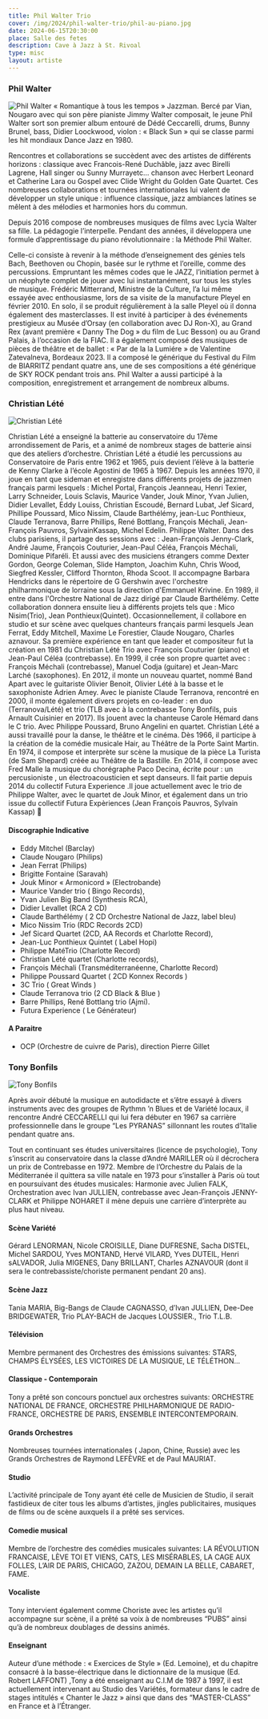```yaml
---
title: Phil Walter Trio
cover: /img/2024/phil-walter-trio/phil-au-piano.jpg
date: 2024-06-15T20:30:00
place: Salle des fetes
description: Cave à Jazz à St. Rivoal
type: misc
layout: artiste
---
```


### Phil Walter
![Phil Walter](/img/2024/phil-walter.jpg)
« Romantique à tous les tempos » Jazzman. Bercé par Vian, Nougaro avec qui son père pianiste Jimmy Walter composait, le jeune Phil Walter sort son premier album entouré de Dédé Ceccarelli, drums, Bunny Brunel, bass, Didier Loockwood, violon : « Black Sun » qui se classe parmi les hit mondiaux Dance Jazz en 1980.

Rencontres et collaborations se succèdent avec des artistes de différents horizons : classique avec Francois-René Duchâble,  jazz avec Birelli Lagrene, Hall singer ou Sunny Murrayetc... chanson avec Herbert Leonard et Catherine Lara ou Gospel avec  Clide Wright du Golden Gate Quartet. Ces nombreuses collaborations et tournées internationales lui valent de développer un style unique : influence classique, jazz ambiances latines se mêlent à des mélodies et harmonies hors du commun.

Depuis 2016 compose de nombreuses musiques de films avec Lycia Walter sa fille. La pédagogie l’interpelle. Pendant des années, il  développera une formule d’apprentissage du piano révolutionnaire : la Méthode Phil Walter. 

Celle-ci consiste à revenir à la méthode d’enseignement des génies tels Bach, Beethoven ou Chopin, basée sur le rythme et l’oreille, comme des percussions. Empruntant les mêmes codes que le JAZZ, l’initiation permet à un néophyte complet de jouer avec lui instantanément, sur tous les styles de musique. Frédéric Mitterrand, Ministre de la  Culture, l’a lui même essayée avec enthousiasme, lors de sa visite de la manufacture Pleyel en février 2010. En solo, il se produit régulièrement à la salle Pleyel où il donna également des masterclasses. Il est invité à participer à des événements prestigieux au Musée d’Orsay (en collaboration avec DJ Ron-X), au Grand Rex (avant première « Danny The Dog » du film de Luc Besson) ou au Grand Palais, à l’occasion de la FIAC. Il a également composé des musiques de pièces de théâtre et de ballet : « Par de la la Lumiére » de Valentine Zatevalneva, Bordeaux 2023. Il a composé le générique du Festival du Film de BIARRITZ pendant quatre ans, une de ses compositions a été générique de SKY ROCK pendant trois ans. Phil Walter a aussi participé à la composition, enregistrement et arrangement de nombreux albums. 

### Christian Lété
![Christian Lété](/img/2024/phil-walter-trio/christian-lete.jpg)

Christian Lété a enseigné la batterie au conservatoire du 17ème arrondissement de Paris, et a animé de nombreux stages de batterie ainsi que des ateliers d’orchestre. Christian Lété a étudié les percussions au Conservatoire de Paris entre 1962 et 1965, puis devient l’élève à la batterie de Kenny Clarke à l’école Agostini de 1965 à 1967. Depuis les années 1970, il joue en tant que sideman et enregistre dans différents projets de jazzmen français parmi lesquels : Michel Portal, François Jeanneau, Henri Texier, Larry Schneider, Louis Sclavis, Maurice Vander, Jouk Minor, Yvan Julien, Didier Levallet, Eddy Louiss, Christian Escoudé, Bernard Lubat, Jef Sicard, Phillipe Poussard, Mico Nissim, Claude Barthélémy, jean-Luc Ponthieux, Claude Terranova, Barre Phillips, René Bottlang, François Méchali, Jean-François Pauvros, SylvainKassap, Michel Edelin. Philippe Walter. Dans des clubs parisiens, il partage des sessions avec : Jean-François Jenny-Clark, André Jaume, François Couturier, Jean-Paul Céléa, François Méchali, Dominique Pifaréli.  Et aussi avec des musiciens étrangers comme Dexter Gordon, George Coleman, Slide Hampton, Joachim Kuhn, Chris Wood, Siegfred Kessler, Clifford Thornton, Rhoda Scoot. Il accompagne Barbara Hendricks dans le répertoire de G Gershwin avec l'orchestre philharmonique de lorraine sous la direction d'Emmanuel Krivine. En 1989, il entre dans l'Orchestre National de Jazz dirigé par Claude Barthélémy. Cette collaboration donnera ensuite lieu à différents projets tels que : Mico Nisim(Trio), Jean Ponthieux(Quintet). Occasionnellement, il collabore en studio et sur scène avec quelques chanteurs français parmi lesquels Jean Ferrat, Eddy Mitchell, Maxime Le Forestier, Claude Nougaro, Charles aznavour. Sa première expérience en tant que leader et compositeur fut la création en 1981 du Christian Lété Trio avec François Couturier (piano) et Jean-Paul Céléa (contrebasse). En 1999, il crée son propre quartet avec : François Méchali (contrebasse), Manuel Codja (guitare) et Jean-Marc Larché (saxophones). En 2012, il monte un nouveau quartet, nommé Band Apart avec le guitariste Olivier Benoit, Olivier Lété à la basse et le saxophoniste Adrien Amey. Avec le pianiste Claude Terranova, rencontré en 2000, il monte également divers projets en co-leader : en duo (Terranova/Lété) et trio (TLB avec à la contrebasse Tony Bonfils, puis Arnault Cuisinier en 2017).  Ils jouent avec la chanteuse Carole Hémard dans le C trio.  Avec Philippe Poussard, Bruno Angelini en quartet. Christian Lété a aussi travaillé pour la danse, le théâtre et le cinéma. Dès 1966, il participe à la création de la comédie musicale Hair, au Théâtre de la Porte Saint Martin. En 1974, il compose et interprète sur scène la musique de la pièce La Turista (de Sam Shepard) créée au Théâtre de la Bastille. En 2014, il compose avec Fred Malle la musique du chorégraphe Paco Decina, écrite pour : un percusioniste , un électroacousticien et sept danseurs. Il fait partie depuis 2014 du collectif  Futura Experience .Il joue actuellement avec le trio de Philippe Walter, avec le quartet de Jouk Minor, et également dans un trio issue du collectif Futura Expèriences (Jean François Pauvros, Sylvain Kassap)

#### Discographie Indicative
- Eddy Mitchel (Barclay)
- Claude Nougaro (Philips)
- Jean Ferrat (Philips)
- Brigitte Fontaine (Saravah)
- Jouk Minor « Armonicord » (Electrobande)
- Maurice Vander trio ( Bingo Records),
- Yvan Julien Big Band (Synthesis RCA),
- Didier Levallet (RCA 2 CD)
- Claude Barthélémy ( 2 CD Orchestre National de Jazz, label bleu)
- Mico Nissim Trio (RDC Records 2CD)
- Jef Sicard Quartet (2CD, AA Records et Charlotte Record),
- Jean-Luc Ponthieux Quintet ( Label Hopi)
- Philippe MatéTrio (Charlotte Record)
- Christian Lété quartet (Charlotte records),
- François Méchali (Transméditerranéenne, Charlotte Record)
- Philippe Poussard Quartet ( 2CD Konnex Records )
- 3C Trio ( Great Winds )
- Claude Terranova trio (2 CD Black & Blue )
- Barre Phillips, René Bottlang trio (Ajmi).
- Futura Experience ( Le Générateur)

#### A Paraitre
- OCP (Orchestre de cuivre de Paris), direction Pierre Gillet

### Tony Bonfils
![Tony Bonfils](/img/2024/phil-walter-trio/tony-bonfils.jpg)

Après avoir débuté la musique en autodidacte et s’être essayé à divers instruments avec des groupes de Rythmn ’n Blues et de Variété locaux, il rencontre André CECCARELLI qui lui fera débuter en 1967 sa carrière professionnelle dans le groupe “Les PYRANAS” sillonnant les routes d’Italie pendant quatre ans.

Tout en continuant ses études universitaires (licence de psychologie), Tony s’inscrit au conservatoire dans la classe d’André MARILLER où il décrochera un prix de Contrebasse en 1972. Membre de l’Orchestre du Palais de la Méditerranée il quittera sa ville natale en 1973 pour s’installer à Paris où tout en poursuivant des études musicales: Harmonie avec Julien FALK, Orchestration avec Ivan JULLIEN, contrebasse avec Jean-François JENNY-CLARK et Philippe NOHARET il mène depuis une carrière d’interprète au plus haut niveau.

#### Scène Variété
Gérard LENORMAN, Nicole CROISILLE, Diane DUFRESNE, Sacha DISTEL, Michel SARDOU, Yves MONTAND, Hervé VILARD, Yves DUTEIL, Henri sALVADOR, Julia MIGENES, Dany BRILLANT, Charles AZNAVOUR (dont il sera le contrebassiste/choriste permanent pendant 20 ans).

#### Scène Jazz
Tania MARIA, Big-Bangs de Claude CAGNASSO, d’Ivan JULLIEN, Dee-Dee BRIDGEWATER, Trio PLAY-BACH de Jacques LOUSSIER., Trio T.L.B.

#### Télévision
Membre permanent des Orchestres des émissions suivantes:
STARS, CHAMPS ÉLYSÉES, LES VICTOIRES DE LA MUSIQUE, LE TÉLÉTHON...

#### Classique - Contemporain
Tony a prêté son concours ponctuel aux orchestres suivants:
ORCHESTRE NATIONAL DE FRANCE, ORCHESTRE PHILHARMONIQUE DE RADIO-FRANCE, ORCHESTRE DE PARIS, ENSEMBLE INTERCONTEMPORAIN.

#### Grands Orchestres
Nombreuses tournées internationales ( Japon, Chine, Russie) avec les Grands Orchestres de Raymond LEFÈVRE et de Paul MAURIAT.

#### Studio
L’activité principale de Tony ayant été celle de Musicien de Studio, il serait fastidieux de citer tous les albums d’artistes, jingles publicitaires, musiques de films ou de scène auxquels il a prêté ses services.

#### Comedie musical
Membre de l’orchestre des comédies musicales suivantes: 
LA RÉVOLUTION FRANCAISE, LÈVE TOI ET VIENS, CATS, LES MISÉRABLES, LA CAGE AUX FOLLES, L’AIR DE PARIS, CHICAGO, ZAZOU, DEMAIN LA BELLE, CABARET, FAME.

#### Vocaliste
Tony intervient également comme Choriste avec les artistes qu’il accompagne sur scène, il a prêté sa voix à de nombreuses “PUBS” ainsi qu’à de nombreux doublages de dessins animés.

#### Enseignant
Auteur d’une méthode : « Exercices de Style » (Ed. Lemoine), et du chapitre consacré à la basse-électrique dans le dictionnaire de la musique (Ed. Robert LAFFONT) ,Tony a été enseignant au C.I.M de 1987 à 1997, il est actuellement intervenant au Studio des Variétés, formateur dans le cadre de stages intitulés « Chanter le Jazz » ainsi que dans des “MASTER-CLASS” en France et à l’Étranger.


